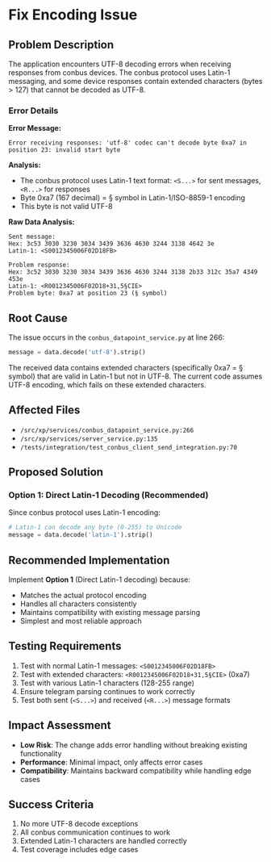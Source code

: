 # Fix Encoding Issue

## Problem Description

The application encounters UTF-8 decoding errors when receiving responses from conbus devices. The conbus protocol uses Latin-1 messaging, and some device responses contain extended characters (bytes > 127) that cannot be decoded as UTF-8.

### Error Details

**Error Message:**
```
Error receiving responses: 'utf-8' codec can't decode byte 0xa7 in position 23: invalid start byte
```

**Analysis:**
- The conbus protocol uses Latin-1 text format: `<S...>` for sent messages, `<R...>` for responses
- Byte 0xa7 (167 decimal) = § symbol in Latin-1/ISO-8859-1 encoding
- This byte is not valid UTF-8

**Raw Data Analysis:**
```
Sent message:
Hex: 3c53 3030 3230 3034 3439 3636 4630 3244 3138 4642 3e 
Latin-1: <S0012345006F02D18FB>

Problem response:
Hex: 3c52 3030 3230 3034 3439 3636 4630 3244 3138 2b33 312c 35a7 4349 453e  
Latin-1: <R0012345006F02D18+31,5§CIE>
Problem byte: 0xa7 at position 23 (§ symbol)
```

## Root Cause

The issue occurs in the `conbus_datapoint_service.py` at line 266:
```python
message = data.decode('utf-8').strip()
```

The received data contains extended characters (specifically 0xa7 = § symbol) that are valid in Latin-1 but not in UTF-8. The current code assumes UTF-8 encoding, which fails on these extended characters.

## Affected Files

- `/src/xp/services/conbus_datapoint_service.py:266`
- `/src/xp/services/server_service.py:135`
- `/tests/integration/test_conbus_client_send_integration.py:70`

## Proposed Solution

### Option 1: Direct Latin-1 Decoding (Recommended)
Since conbus protocol uses Latin-1 encoding:

```python
# Latin-1 can decode any byte (0-255) to Unicode
message = data.decode('latin-1').strip()
```

## Recommended Implementation

Implement **Option 1** (Direct Latin-1 decoding) because:
- Matches the actual protocol encoding
- Handles all characters consistently
- Maintains compatibility with existing message parsing
- Simplest and most reliable approach

## Testing Requirements

1. Test with normal Latin-1 messages: `<S0012345006F02D18FB>`
2. Test with extended characters: `<R0012345006F02D18+31,5§CIE>` (0xa7)
3. Test with various Latin-1 characters (128-255 range)
4. Ensure telegram parsing continues to work correctly
5. Test both sent (`<S...>`) and received (`<R...>`) message formats

## Impact Assessment

- **Low Risk**: The change adds error handling without breaking existing functionality
- **Performance**: Minimal impact, only affects error cases
- **Compatibility**: Maintains backward compatibility while handling edge cases

## Success Criteria

1. No more UTF-8 decode exceptions
2. All conbus communication continues to work
3. Extended Latin-1 characters are handled correctly
4. Test coverage includes edge cases

